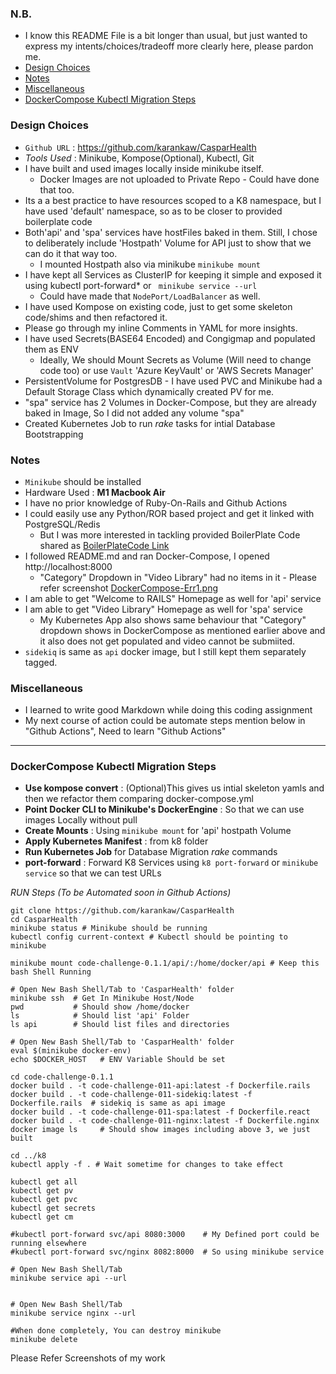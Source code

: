 ### N.B.
- I know this README File is a bit longer than usual, but just wanted to express my intents/choices/tradeoff more clearly here, please pardon me.
- [Design Choices](#design-choices)
- [Notes](#notes)
- [Miscellaneous](#miscellaneous)
- [DockerCompose Kubectl Migration Steps](#dockercompose-kubectl-migration-steps)

### Design Choices
- `Github URL` : https://github.com/karankaw/CasparHealth
- *Tools Used* : Minikube, Kompose(Optional), Kubectl, Git
- I have built and used images locally inside minikube itself.
	* Docker Images are not uploaded to Private Repo - Could have done that too.
- Its a a best practice to have resources scoped to a K8 namespace, but I have used 'default' namespace, so as to be closer to provided boilerplate code
- Both'api' and 'spa' services have hostFiles baked in them. Still, I chose to deliberately include 'Hostpath' Volume for API just to show that we can do it that way too.
  * I mounted Hostpath also via minikube `minikube mount`
- I have kept all Services as ClusterIP for keeping it simple and exposed it using kubectl port-forward* or ``` minikube service --url```
  * Could have made that `NodePort/LoadBalancer` as well.
- I have used Kompose on existing code, just to get some skeleton code/shims and then refactored it.
- Please go through my inline Comments in YAML for more insights.
- I have used Secrets(BASE64 Encoded) and Congigmap and populated them as ENV
  * Ideally, We should Mount Secrets as Volume (Will need to change code too) or use ```Vault``` 'Azure KeyVault' or 'AWS Secrets Manager'
- PersistentVolume for PostgresDB - I have used PVC and Minikube had a Default Storage Class which dynamically created PV for me.
- "spa" service has 2 Volumes in Docker-Compose, but they are already baked in Image, So I did not added any volume "spa"
- Created Kubernetes Job to run *rake* tasks for intial Database Bootstrapping 

### Notes
- ```Minikube``` should be installed
- Hardware Used : **M1 Macbook Air**
- I have no prior knowledge of Ruby-On-Rails and Github Actions
- I could easily use any Python/ROR based project and get it linked with PostgreSQL/Redis 
  * But I was more interested in tackling provided BoilerPlate Code shared as [BoilerPlateCode Link](https://drive.google.com/file/d/1Vm3U14jhnC0enw0leWoCrE3j_VNh8RoB/view)
- I followed README.md and ran Docker-Compose, I opened http://localhost:8000
	* "Category" Dropdown in "Video Library" had no items in it - Please refer screenshot 
	[DockerCompose-Err1.png](https://github.com/karankaw/CasparHealth/blob/main/misc/CategoryMissing-Error-DockerCompose.png)
- I am able to get "Welcome to RAILS" Homepage as well for 'api' service
- I am able to get "Video Library" Homepage as well for 'spa' service
  * My Kubernetes App also shows same behaviour that "Category" dropdown shows in DockerCompose as mentioned earlier above and it also does not get populated and video cannot be submiited.
- `sidekiq` is same as `api` docker image, but I still kept them separately tagged.


### Miscellaneous 
- I learned to write good Markdown while doing this coding assignment
- My next course of action could be automate steps mention below in "Github Actions", Need to learn "Github Actions"

___
### DockerCompose Kubectl Migration Steps
* **Use kompose convert** : (Optional)This gives us intial skeleton yamls and then we refactor them comparing docker-compose.yml
* **Point Docker CLI to Minikube's DockerEngine** : So that we can use images Locally without pull
* **Create Mounts** : Using `minikube mount` for 'api' hostpath Volume
* **Apply Kubernetes Manifest** : from k8 folder
* **Run Kubernetes Job** for Database Migration *rake* commands
* **port-forward** : Forward K8 Services using `k8 port-forward` or `minikube service` so that we can test URLs

*RUN Steps (To be Automated soon in Github Actions)*
```shell
git clone https://github.com/karankaw/CasparHealth
cd CasparHealth
minikube status # Minikube should be running
kubectl config current-context # Kubectl should be pointing to minikube

minikube mount code-challenge-0.1.1/api/:/home/docker/api # Keep this bash Shell Running

# Open New Bash Shell/Tab to 'CasparHealth' folder
minikube ssh  # Get In Minikube Host/Node
pwd           # Should show /home/docker
ls            # Should list 'api' Folder
ls api        # Should list files and directories

# Open New Bash Shell/Tab to 'CasparHealth' folder
eval $(minikube docker-env)
echo $DOCKER_HOST   # ENV Variable Should be set

cd code-challenge-0.1.1
docker build . -t code-challenge-011-api:latest -f Dockerfile.rails  
docker build . -t code-challenge-011-sidekiq:latest -f Dockerfile.rails  # sidekiq is same as api image
docker build . -t code-challenge-011-spa:latest -f Dockerfile.react
docker build . -t code-challenge-011-nginx:latest -f Dockerfile.nginx
docker image ls     # Should show images including above 3, we just built

cd ../k8
kubectl apply -f . # Wait sometime for changes to take effect

kubectl get all
kubectl get pv
kubectl get pvc
kubectl get secrets
kubectl get cm

#kubectl port-forward svc/api 8080:3000    # My Defined port could be running elsewhere
#kubectl port-forward svc/nginx 8082:8000  # So using minikube service

# Open New Bash Shell/Tab 
minikube service api --url


# Open New Bash Shell/Tab 
minikube service nginx --url

#When done completely, You can destroy minikube
minikube delete
```

Please Refer Screenshots of my work
